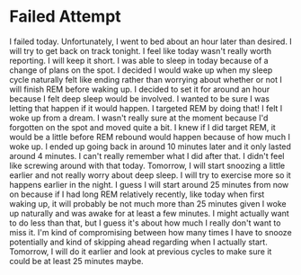 # Failed Attempt

I failed today. Unfortunately, I went to bed about an hour later than desired. I will try to get back on track tonight. I feel like today wasn't really worth reporting. I will keep it short. I was able to sleep in today because of a change of plans on the spot. I decided I would wake up when my sleep cycle naturally felt like ending rather than worrying about whether or not I will finish REM before waking up. I decided to set it for around an hour because I felt deep sleep would be involved. I wanted to be sure I was letting that happen if it would happen. I targeted REM by doing that! I felt I woke up from a dream. I wasn't really sure at the moment because I'd forgotten on the spot and moved quite a bit. I knew if I did target REM, it would be a little before REM rebound would happen because of how much I woke up. I ended up going back in around 10 minutes later and it only lasted around 4 minutes. I can't really remember what I did after that. I didn't feel like screwing around with that today. Tomorrow, I will start snoozing a little earlier and not really worry about deep sleep. I will try to exercise more so it happens earlier in the night. I guess I will start around 25 minutes from now on because if I had long REM relatively recently, like today when first waking up, it will probably be not much more than 25 minutes given I woke up naturally and was awake for at least a few minutes. I might actually want to do less than that, but I guess it's about how much I really don't want to miss it. I'm kind of compromising between how many times I have to snooze potentially and kind of skipping ahead regarding when I actually start. Tomorrow, I will do it earlier and look at previous cycles to make sure it could be at least 25 minutes maybe.
